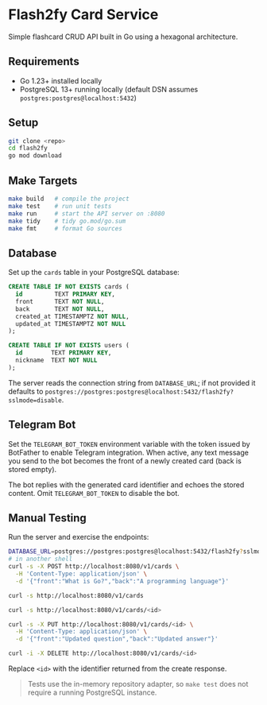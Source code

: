 # Flash2fy Card Service

Simple flashcard CRUD API built in Go using a hexagonal architecture.

## Requirements

- Go 1.23+ installed locally
- PostgreSQL 13+ running locally (default DSN assumes `postgres:postgres@localhost:5432`)

## Setup

```sh
git clone <repo>
cd flash2fy
go mod download
```

## Make Targets

```sh
make build   # compile the project
make test    # run unit tests
make run     # start the API server on :8080
make tidy    # tidy go.mod/go.sum
make fmt     # format Go sources
```

## Database

Set up the `cards` table in your PostgreSQL database:

```sql
CREATE TABLE IF NOT EXISTS cards (
  id         TEXT PRIMARY KEY,
  front      TEXT NOT NULL,
  back       TEXT NOT NULL,
  created_at TIMESTAMPTZ NOT NULL,
  updated_at TIMESTAMPTZ NOT NULL
);

CREATE TABLE IF NOT EXISTS users (
  id        TEXT PRIMARY KEY,
  nickname  TEXT NOT NULL
);
```

The server reads the connection string from `DATABASE_URL`; if not provided it defaults to `postgres://postgres:postgres@localhost:5432/flash2fy?sslmode=disable`.

## Telegram Bot

Set the `TELEGRAM_BOT_TOKEN` environment variable with the token issued by BotFather to enable Telegram integration. When active, any text message you send to the bot becomes the front of a newly created card (back is stored empty).

The bot replies with the generated card identifier and echoes the stored content. Omit `TELEGRAM_BOT_TOKEN` to disable the bot.

## Manual Testing

Run the server and exercise the endpoints:

```sh
DATABASE_URL=postgres://postgres:postgres@localhost:5432/flash2fy?sslmode=disable make run
# in another shell
curl -s -X POST http://localhost:8080/v1/cards \
  -H 'Content-Type: application/json' \
  -d '{"front":"What is Go?","back":"A programming language"}'

curl -s http://localhost:8080/v1/cards

curl -s http://localhost:8080/v1/cards/<id>

curl -s -X PUT http://localhost:8080/v1/cards/<id> \
  -H 'Content-Type: application/json' \
  -d '{"front":"Updated question","back":"Updated answer"}'

curl -i -X DELETE http://localhost:8080/v1/cards/<id>
```

Replace `<id>` with the identifier returned from the create response.

> Tests use the in-memory repository adapter, so `make test` does not require a running PostgreSQL instance.
